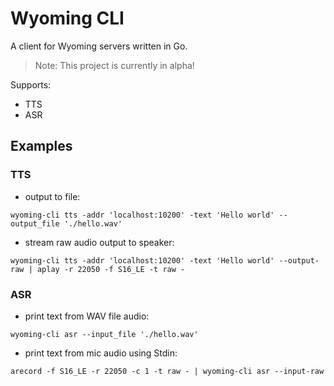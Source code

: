 # Wyoming CLI
A client for Wyoming servers written in Go.

> Note: This project is currently in alpha!

Supports:
- TTS
- ASR

## Examples

### TTS
- output to file:
```
wyoming-cli tts -addr 'localhost:10200' -text 'Hello world' --output_file './hello.wav'
```

- stream raw audio output to speaker:
```
wyoming-cli tts -addr 'localhost:10200' -text 'Hello world' --output-raw | aplay -r 22050 -f S16_LE -t raw -
```

### ASR
- print text from WAV file audio:
```
wyoming-cli asr --input_file './hello.wav'
```

- print text from mic audio using Stdin:
```
arecord -f S16_LE -r 22050 -c 1 -t raw - | wyoming-cli asr --input-raw
```